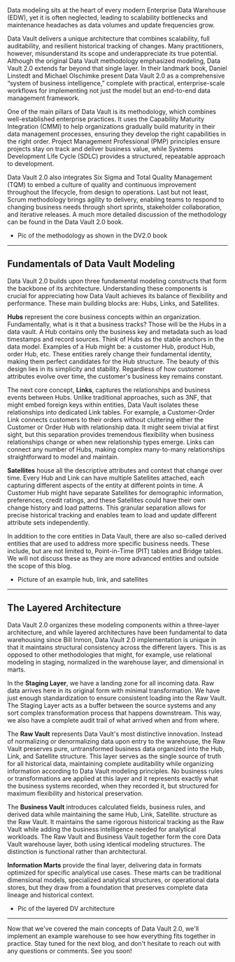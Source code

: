 Data modeling sits at the heart of every modern Enterprise Data Warehouse (EDW), yet it is often neglected, leading to scalability bottlenecks and maintenance headaches as data volumes and update frequencies grow.

Data Vault delivers a unique architecture that combines scalability, full auditability, and resilient historical tracking of changes. Many practitioners, however, misunderstand its scope and underappreciate its true potential. Although the original Data Vault methodology emphasized modeling, Data Vault 2.0 extends far beyond that single layer. In their landmark book, Daniel Linstedt and Michael Olschimke present Data Vault 2.0 as a comprehensive “system of business intelligence,” complete with practical, enterprise-scale workflows for implementing not just the model but an end-to-end data management framework.

One of the main pillars of Data Vault is its methodology, which combines well-established enterprise practices. It uses the Capability Maturity Integration (CMMI) to help organizations gradually build maturity in their data management processes, ensuring they develop the right capabilities in the right order. Project Management Professional (PMP) principles ensure projects stay on track and deliver business value, while Systems Development Life Cycle (SDLC) provides a structured, repeatable approach to development.

Data Vault 2.0 also integrates Six Sigma and Total Quality Management (TQM) to embed a culture of quality and continuous improvement throughout the lifecycle, from design to operations. Last but not least, Scrum methodology brings agility to delivery, enabling teams to respond to changing business needs through short sprints, stakeholder collaboration, and iterative releases. A much more detailed discussion of the methodology can be found in the Data Vault 2.0 book.

- Pic of the methodology as shown in the DV2.0 book

---

## Fundamentals of Data Vault Modeling

Data Vault 2.0 builds upon three fundamental modeling constructs that form the backbone of its architecture. Understanding these components is crucial for appreciating how Data Vault achieves its balance of flexibility and performance. These main building blocks are: Hubs, Links, and Satellites.

**Hubs** represent the core business concepts within an organization. Fundamentally, what is it that a business tracks? Those will be the Hubs in a data vault. A Hub contains only the business key and metadata such as load timestamps and record sources. Think of Hubs as the stable anchors in the data model. Examples of a Hub might be: a customer Hub, product Hub, order Hub, etc. These entities rarely change their fundamental identity, making them perfect candidates for the Hub structure. The beauty of this design lies in its simplicity and stability. Regardless of how customer attributes evolve over time, the customer's business key remains constant.

The next core concept, **Links**, captures the relationships and business events between Hubs. Unlike traditional approaches, such as 3NF, that might embed foreign keys within entities, Data Vault isolates these relationships into dedicated Link tables. For example, a Customer-Order Link connects customers to their orders without cluttering either the Customer or Order Hub with relationship data. It might seem trivial at first sight, but this separation provides tremendous flexibility when business relationships change or when new relationship types emerge. Links can connect any number of Hubs, making complex many-to-many relationships straightforward to model and maintain.

**Satellites** house all the descriptive attributes and context that change over time. Every Hub and Link can have multiple Satellites attached, each capturing different aspects of the entity at different points in time. A Customer Hub might have separate Satellites for demographic information, preferences, credit ratings, and these Satellites could have their own change history and load patterns. This granular separation allows for precise historical tracking and enables team to load and update different attribute sets independently.

In addition to the core entities in Data Vault, there are also so-called derived entities that are used to address more specific business needs. These include, but are not limited to, Point-in-Time (PIT) tables and Bridge tables. We will not discuss these as they are more advanced entities and outside the scope of this blog.

- Picture of an example hub, link, and satellites

---

## The Layered Architecture

Data Vault 2.0 organizes these modeling components within a three-layer architecture, and while layered architectures have been fundamental to data warehousing since Bill Inmon, Data Vault 2.0 implementation is unique in that it maintains structural consistency across the different layers. This is as opposed to other methodologies that might, for example, use relational modeling in staging, normalized in the warehouse layer, and dimensional in marts.

In the **Staging Layer**, we have a landing zone for all incoming data. Raw data arrives here in its original form with minimal transformation. We have just enough standardization to ensure consistent loading into the Raw Vault. The Staging Layer acts as a buffer between the source systems and any sort complex transformation process that happens downstream. This way, we also have a complete audit trail of what arrived when and from where.

The **Raw Vault** represents Data Vault's most distinctive innovation. Instead of normalizing or denormalizing data upon entry to the warehouse, the Raw Vault preserves pure, untransformed business data organized into the Hub, Link, and Satellite structure. This layer serves as the single source of truth for all historical data, maintaining complete auditability while organizing information according to Data Vault modeling principles. No business rules or transformations are applied at this layer and it represents exactly what the business systems recorded, when they recorded it, but structured for maximum flexibility and historical preservation.

The **Business Vault** introduces calculated fields, business rules, and derived data while maintaining the same Hub, Link, Satellite. structure as the Raw Vault. It maintains the same rigorous historical tracking as the Raw Vault while adding the business intelligence needed for analytical workloads. The Raw Vault and Business Vault together form the core Data Vault warehouse layer, both using identical modeling structures. The distinction is functional rather than architectural.

**Information Marts** provide the final layer, delivering data in formats optimized for specific analytical use cases. These marts can be traditional dimensional models, specialized analytical structures, or operational data stores, but they draw from a foundation that preserves complete data lineage and historical context.

- Pic of the layered DV architecture

---

Now that we've covered the main concepts of Data Vault 2.0, we'll implement an example warehouse to see how everything fits together in practice. Stay tuned for the next blog, and don't hesitate to reach out with any questions or comments. See you soon!